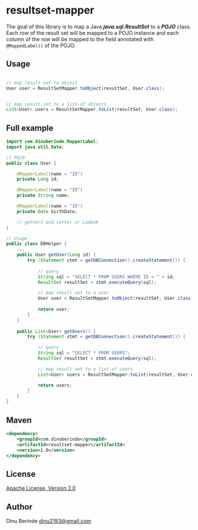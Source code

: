 # resultset-mapper

The goal of this library is to map a Java ***java.sql.ResultSet*** to a ***POJO*** class.  
Each row of the result set will be mapped to a POJO instance and each column of the row will be
mapped to the field annotated with ```@MappedLabel()``` of the POJO. 

## Usage

```java

// map result set to object
User user = ResultSetMapper.toObject(resultSet, User.class);


// map result set to a list of objects
List<User> users = ResultSetMapper.toList(resultSet, User.class);

```

## Full example

```java
import com.dinuberinde.MapperLabel;
import java.util.Date;

// POJO
public class User {

    @MapperLabel(name = "ID")
    private Long id;

    @MapperLabel(name = "ID")
    private String name;

    @MapperLabel(name = "ID")
    private Date birthDate;

    // getters and setter or Lombok
}

// Usage
public class DBHelper {
    ...
    public User getUser(Long id) {
        try (Statement stmt = getDBConnection().createStatement()) {
            
            // query
            String sql = "SELECT * FROM USERS WHERE ID = " + id;
            ResultSet resultSet = stmt.executeQuery(sql);

            // map result set to a user
            User user = ResultSetMapper.toObject(resultSet, User.class);
            
            return user;
        }
    }
    
    public List<User> getUsers() {
        try (Statement stmt = getDBConnection().createStatement()) {

            // query
            String sql = "SELECT * FROM USERS";
            ResultSet resultSet = stmt.executeQuery(sql);

            // map result set to a list of users
            List<User> users = ResultSetMapper.toList(resultSet, User.class);

            return users;
        }
    }
}
```

## Maven

```xml
<dependency>
    <groupId>com.dinuberinde</groupId>
    <artifactId>resultset-mapper</artifactId>
    <version>1.0</version>
</dependency>
```

## License

[Apache License, Version 2.0](https://www.apache.org/licenses/LICENSE-2.0.html)

## Author
Dinu Berinde <dinu2193@gmail.com>